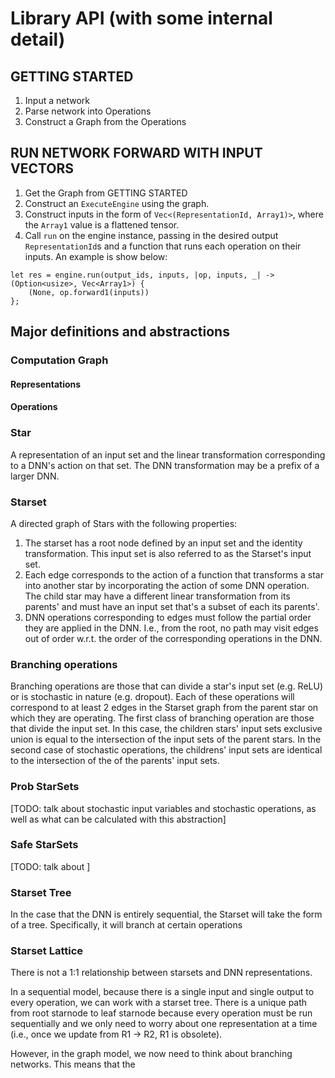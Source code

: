 # Library API (with some internal detail)

## GETTING STARTED

1. Input a network
2. Parse network into Operations
3. Construct a Graph from the Operations

## RUN NETWORK FORWARD WITH INPUT VECTORS

1. Get the Graph from GETTING STARTED
2. Construct an `ExecuteEngine` using the graph.
3. Construct inputs in the form of `Vec<(RepresentationId, Array1)>`, where the `Array1` value is a flattened tensor.
4. Call `run` on the engine instance, passing in the desired output `RepresentationId`s and a function that runs each operation on their inputs. An example is show below:
```
let res = engine.run(output_ids, inputs, |op, inputs, _| -> (Option<usize>, Vec<Array1>) {
    (None, op.forward1(inputs))
};
```

## Major definitions and abstractions

### Computation Graph

#### Representations

#### Operations

### Star

A representation of an input set and the linear transformation corresponding to a DNN's action on that set. The DNN transformation may be a prefix of a larger DNN.

### Starset

A directed graph of Stars with the following properties:

1. The starset has a root node defined by an input set and the identity transformation. This input set is also referred to as the Starset's input set.
2. Each edge corresponds to the action of a function that transforms a star into another star by incorporating the action of some DNN operation. The child star may have a different linear transformation from its parents' and must have an input set that's a subset of each its parents'.
3. DNN operations corresponding to edges must follow the partial order they are applied in the DNN. I.e., from the root, no path may visit edges out of order w.r.t. the order of the corresponding operations in the DNN.

### Branching operations

Branching operations are those that can divide a star's input set (e.g. ReLU) or is stochastic in nature (e.g. dropout). Each of these operations will correspond to at least 2 edges in the Starset graph from the parent star on which they are operating. The first class of branching operation are those that divide the input set. In this case, the children stars' input sets exclusive union is equal to the intersection of the input sets of the parent stars. In the second case of stochastic operations, the childrens' input sets are identical to the intersection of the of the parents' input sets.

### Prob StarSets

[TODO: talk about stochastic input variables and stochastic operations, as well as what can be calculated with this abstraction]

### Safe StarSets

[TODO: talk about ]

### Starset Tree

In the case that the DNN is entirely sequential, the Starset will take the form of a tree. Specifically, it will branch at certain operations 

### Starset Lattice

There is not a 1:1 relationship between starsets and DNN representations.

In a sequential model, because there is a single input and single output to every operation, we can work with a starset tree. There is a unique path from root starnode to leaf starnode because every operation must be run sequentially and we only need to worry about one representation at a time (i.e., once we update from R1 -> R2, R1 is obsolete).

However, in the graph model, we now need to think about branching networks. This means that the
